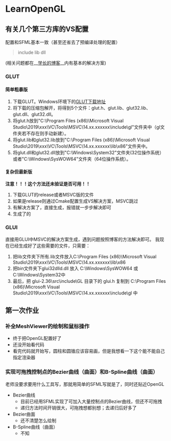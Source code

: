 # LearnOpenGL

## 有关几个第三方库的VS配置

配置和SFML基本一致（甚至还省去了预编译处理的配置）

>include
lib
dll

(相关问题都在__<a href = "https://www.cnblogs.com/csu-lmw/p/11587594.html" >学长的博客</a>__内有基本的解决方案)

### GLUT

#### 简单粗暴版

1. 下载GLUT。Windows环境下的<a href = "http://www.opengl.org/resources/libraries/glut/glutdlls37beta.zip">GLUT下载地址</a>
2. 将下载的压缩包解开，将得到5个文件：glut.h、glut.lib、glut32.lib、glut.dll、glut32.dll。
3. 将glut.h放到"C:\Program Files (x86)\Microsoft Visual Studio\2019\xxx\VC\Tools\MSVC\14.xx.xxxxxx\include\gl"文件夹中（gl文件夹若不存在则手动新建）。
4. 将glut.lib和glut32.lib放到"C:\Program Files (x86)\Microsoft Visual Studio\2019\xxx\VC\Tools\MSVC\14.xx.xxxxxx\lib\x86"文件夹中。
5. 将glut.dll和glut32.dll放到"C:\Windows\System32"文件夹(32位操作系统）或者"C:\Windows\SysWOW64"文件夹（64位操作系统）。

#### 复杂但最新版

__注意！！！这个方法还未验证是否可用！！__

1. 下载GLUT的release或者MSVC版的文件
2. 如果是release则通过Cmake配置生成VS解决方案，MSVC跳过
3. 有解决方案了，直接生成，报错就一步步解决即可
4. 生成了的

### GLUI

直接用GLUI中MSVC的解决方案生成，遇到问题按照博客的方法解决即可。
我现在已经生成好了这些需要的文件，只需要：

1. 把lib文件夹下所有.lib文件放入C:\Program Files (x86)\Microsoft Visual Studio\2019\xxx\VC\Tools\MSVC\14.xx.xxxxxx\lib\x86
2. 把bin文件夹下glui32dlld.dll 放入 C:\Windows\SysWOW64 或 C:\Windows\System32中
3. 最后，把 glui-2.36\src\include\GL 目录下的 glui.h 复制到 C:\Program Files (x86)\Microsoft Visual Studio\2019\xxx\VC\Tools\MSVC\14.xx.xxxxxx\include\gl 中

## 第一次作业

### 补全MeshViewer的绘制和鼠标操作

* 终于把OpenGL配置好了
* 还没开始看代码
* 看完代码就开始写，圆柱和圆锥应该容易画，但是我想看一下这个能不能自己指定渲染器

### 实现可拖拽控制点的Bezier曲线（曲面）和B-Spline曲线（曲面）

老师没要求要用什么工具写，那就用简单的SFML写就是了，同时还贴近OpenGL

* Bezier曲线
	* 目前已经用SFML实现了可加入大量控制点的Bezier曲线，但还不可拖拽
	* 递归方法时间开销很大，可拖拽想都别想；去递归后好多了
* Bezier曲面
  * 还不清楚怎么绘制
* B-Spline曲线（曲面）
  * 不知